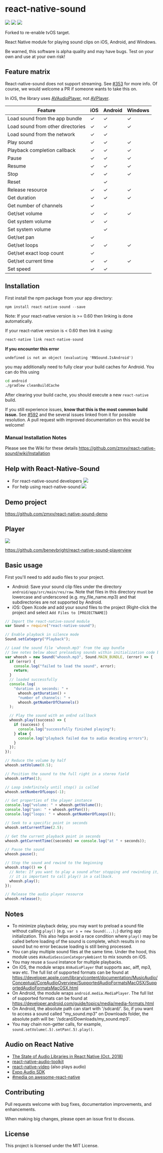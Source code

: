 # react-native-sound

[![](https://img.shields.io/npm/v/react-native-sound.svg?style=flat-square)][npm]
[![](https://img.shields.io/npm/l/react-native-sound.svg?style=flat-square)][npm]
[![](https://img.shields.io/npm/dm/react-native-sound.svg?style=flat-square)][npm]

[npm]: https://www.npmjs.com/package/react-native-sound

Forked to re-enable tvOS target.

React Native module for playing sound clips on iOS, Android, and Windows.

Be warned, this software is alpha quality and may have bugs. Test on your own
and use at your own risk!

## Feature matrix

React-native-sound does not support streaming. See [#353][] for more info.
Of course, we would welcome a PR if someone wants to take this on.

In iOS, the library uses [AVAudioPlayer][], not [AVPlayer][].

[#353]: https://github.com/zmxv/react-native-sound/issues/353
[avaudioplayer]: https://developer.apple.com/documentation/avfoundation/avaudioplayer
[avplayer]: https://developer.apple.com/documentation/avfoundation/avplayer

| Feature                           | iOS | Android | Windows |
| --------------------------------- | --- | ------- | ------- |
| Load sound from the app bundle    | ✓   | ✓       | ✓       |
| Load sound from other directories | ✓   | ✓       | ✓       |
| Load sound from the network       | ✓   | ✓       |
| Play sound                        | ✓   | ✓       | ✓       |
| Playback completion callback      | ✓   | ✓       | ✓       |
| Pause                             | ✓   | ✓       | ✓       |
| Resume                            | ✓   | ✓       | ✓       |
| Stop                              | ✓   | ✓       | ✓       |
| Reset                             |     | ✓       |
| Release resource                  | ✓   | ✓       | ✓       |
| Get duration                      | ✓   | ✓       | ✓       |
| Get number of channels            | ✓   |         |
| Get/set volume                    | ✓   | ✓       | ✓       |
| Get system volume                 | ✓   | ✓       |
| Set system volume                 |     | ✓       |
| Get/set pan                       | ✓   |         |
| Get/set loops                     | ✓   | ✓       | ✓       |
| Get/set exact loop count          | ✓   |         |
| Get/set current time              | ✓   | ✓       | ✓       |
| Set speed                         | ✓   | ✓       |

## Installation

First install the npm package from your app directory:

```javascript
npm install react-native-sound --save
```

Note: If your react-native version is >= 0.60 then linking is done automatically.

If your react-native version is < 0.60 then link it using:

```javascript
react-native link react-native-sound
```

**If you encounter this error**

```
undefined is not an object (evaluating 'RNSound.IsAndroid')
```

you may additionally need to fully clear your build caches for Android. You
can do this using

```bash
cd android
./gradlew cleanBuildCache
```

After clearing your build cache, you should execute a new `react-native` build.

If you still experience issues, **know that this is the most common build issue.** See [#592][] and the several
issues linked from it for possible resolution. A pull request with improved
documentation on this would be welcome!

[#592]: https://github.com/zmxv/react-native-sound/issues/592

### Manual Installation Notes

Please see the Wiki for these details https://github.com/zmxv/react-native-sound/wiki/Installation

## Help with React-Native-Sound

- For react-native-sound developers [![][gitter badge]](https://gitter.im/react-native-sound/developers)
- For help using react-native-sound [![][gitter badge]](https://gitter.im/react-native-sound/Help)

[gitter badge]: https://img.shields.io/gitter/room/react-native-sound/developers.svg?format=flat-square

## Demo project

https://github.com/zmxv/react-native-sound-demo

## Player

<img src="https://github.com/benevbright/react-native-sound-playerview/blob/master/docs/demo.gif?raw=true">

https://github.com/benevbright/react-native-sound-playerview

## Basic usage

First you'll need to add audio files to your project.

- Android: Save your sound clip files under the directory `android/app/src/main/res/raw`. Note that files in this directory must be lowercase and underscored (e.g. my_file_name.mp3) and that subdirectories are not supported by Android.
- iOS: Open Xcode and add your sound files to the project (Right-click the project and select `Add Files to [PROJECTNAME]`)

```js
// Import the react-native-sound module
var Sound = require("react-native-sound");

// Enable playback in silence mode
Sound.setCategory("Playback");

// Load the sound file 'whoosh.mp3' from the app bundle
// See notes below about preloading sounds within initialization code below.
var whoosh = new Sound("whoosh.mp3", Sound.MAIN_BUNDLE, (error) => {
  if (error) {
    console.log("failed to load the sound", error);
    return;
  }
  // loaded successfully
  console.log(
    "duration in seconds: " +
      whoosh.getDuration() +
      "number of channels: " +
      whoosh.getNumberOfChannels()
  );

  // Play the sound with an onEnd callback
  whoosh.play((success) => {
    if (success) {
      console.log("successfully finished playing");
    } else {
      console.log("playback failed due to audio decoding errors");
    }
  });
});

// Reduce the volume by half
whoosh.setVolume(0.5);

// Position the sound to the full right in a stereo field
whoosh.setPan(1);

// Loop indefinitely until stop() is called
whoosh.setNumberOfLoops(-1);

// Get properties of the player instance
console.log("volume: " + whoosh.getVolume());
console.log("pan: " + whoosh.getPan());
console.log("loops: " + whoosh.getNumberOfLoops());

// Seek to a specific point in seconds
whoosh.setCurrentTime(2.5);

// Get the current playback point in seconds
whoosh.getCurrentTime((seconds) => console.log("at " + seconds));

// Pause the sound
whoosh.pause();

// Stop the sound and rewind to the beginning
whoosh.stop(() => {
  // Note: If you want to play a sound after stopping and rewinding it,
  // it is important to call play() in a callback.
  whoosh.play();
});

// Release the audio player resource
whoosh.release();
```

## Notes

- To minimize playback delay, you may want to preload a sound file without calling `play()` (e.g. `var s = new Sound(...);`) during app initialization. This also helps avoid a race condition where `play()` may be called before loading of the sound is complete, which results in no sound but no error because loading is still being processed.
- You can play multiple sound files at the same time. Under the hood, this module uses `AVAudioSessionCategoryAmbient` to mix sounds on iOS.
- You may reuse a `Sound` instance for multiple playbacks.
- On iOS, the module wraps `AVAudioPlayer` that supports aac, aiff, mp3, wav etc. The full list of supported formats can be found at https://developer.apple.com/library/content/documentation/MusicAudio/Conceptual/CoreAudioOverview/SupportedAudioFormatsMacOSX/SupportedAudioFormatsMacOSX.html
- On Android, the module wraps `android.media.MediaPlayer`. The full list of supported formats can be found at https://developer.android.com/guide/topics/media/media-formats.html
- On Android, the absolute path can start with '/sdcard/'. So, if you want to access a sound called "my_sound.mp3" on Downloads folder, the absolute path will be: '/sdcard/Downloads/my_sound.mp3'.
- You may chain non-getter calls, for example, `sound.setVolume(.5).setPan(.5).play()`.

## Audio on React Native

- [The State of Audio Libraries in React Native (Oct. 2018)][medium]
- [react-native-audio-toolkit][]
- [react-native-video][] (also plays audio)
- [Expo Audio SDK][]
- [#media on awesome-react-native][#media]

[medium]: https://medium.com/@emmettharper/the-state-of-audio-libraries-in-react-native-7e542f57b3b4
[react-native-audio-toolkit]: https://github.com/react-native-community/react-native-audio-toolkit
[react-native-video]: https://github.com/react-native-community/react-native-video
[expo audio sdk]: https://docs.expo.io/versions/latest/sdk/audio/
[#media]: http://www.awesome-react-native.com/#media

## Contributing

Pull requests welcome with bug fixes, documentation improvements, and
enhancements.

When making big changes, please open an issue first to discuss.

## License

This project is licensed under the MIT License.
